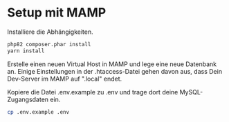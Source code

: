 # Setup mit MAMP

Installiere die Abhängigkeiten.

```sh
php82 composer.phar install
yarn install
```

Erstelle einen neuen Virtual Host in MAMP und lege eine neue Datenbank an.
Einige Einstellungen in der .htaccess-Datei gehen davon aus, dass Dein Dev-Server im MAMP auf ".local" endet.

Kopiere die Datei .env.example zu .env und trage dort deine MySQL-Zugangsdaten ein.

```sh
cp .env.example .env
```
